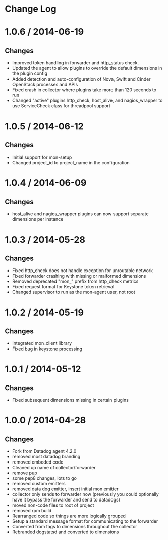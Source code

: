 Change Log
=======

# 1.0.6 / 2014-06-19
## Changes
- Improved token handling in forwarder and http_status check.
- Updated the agent to allow plugins to override the default dimensions in the plugin config
- Added detection and auto-configuration of Nova, Swift and Cinder OpenStack processes and APIs
- Fixed crash in collector where plugins take more than 120 seconds to run
- Changed "active" plugins http_check, host_alive, and nagios_wrapper to use ServiceCheck class for threadpool support

# 1.0.5 / 2014-06-12
## Changes
- Initial support for mon-setup
- Changed project_id to project_name in the configuration

# 1.0.4 / 2014-06-09
## Changes
- host_alive and nagios_wrapper plugins can now support separate dimensions per instance

# 1.0.3 / 2014-05-28
## Changes
- Fixed http_check does not handle exception for unroutable network
- Fixed forwarder crashing with missing or malformed dimensions
- Removed deprecated "mon_" prefix from http_check metrics
- Fixed request format for Keystone token retrieval
- Changed supervisor to run as the mon-agent user, not root


# 1.0.2 / 2014-05-19
## Changes
- Integrated mon_client library
- Fixed bug in keystone processing

# 1.0.1 / 2014-05-12
## Changes
- Fixed subsequent dimensions missing in certain plugins

# 1.0.0 / 2014-04-28
## Changes
- Fork from Datadog agent 4.2.0
- removed most datadog branding
- removed embeded code
- Cleaned up name of collector/forwarder
- remove pup
- some pep8 changes, lots to go
- removed custom emitters
- removed data dog emitter, insert initial mon emitter
- collector only sends to forwarder now (previously you could optionally have it bypass the forwarder and send to datadogs)
- moved non-code files to root of project
- removed rpm build
- Rearranged code so things are more logically grouped
- Setup a standard message format for communicating to the forwarder
- Converted from tags to dimensions throughout the collector
- Rebranded dogstatsd and converted to dimensions
